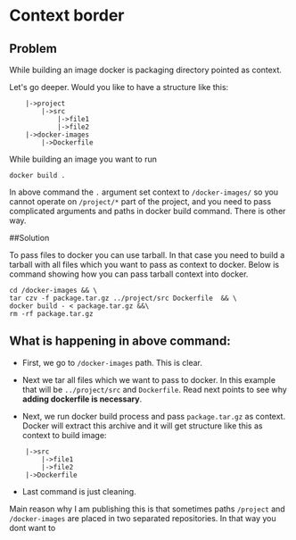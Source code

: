# Context border

## Problem
While building an image docker is packaging directory pointed as context. 

Let's go deeper. Would you like to have a structure like this:

```
    |->project
        |->src
            |->file1
            |->file2
    |->docker-images
        |->Dockerfile
```

While building an image you want to run 

```
docker build . 
```

In above command the `.` argument set context to `/docker-images/` so 
you cannot operate on `/project/*` part of the project, and you need 
to pass complicated arguments and paths in docker build command. There is 
other way.

##Solution

To pass files to docker you can use tarball. In that case you need to build 
a tarball with all files which you want to pass as context to docker. Below 
is command showing how you can pass tarball context into docker.

```
cd /docker-images && \
tar czv -f package.tar.gz ../project/src Dockerfile  && \
docker build - < package.tar.gz &&\
rm -rf package.tar.gz
``` 

## What is happening in above command:

* First, we go to `/docker-images` path. This is clear.


* Next we tar all files which we want to pass to docker. 
In this example that will be `../project/src` and `Dockerfile`. 
Read next points to see why **adding dockerfile is necessary**.

* Next, we run docker build process and pass `package.tar.gz` as context.
 Docker will extract this archive and it 
will get structure like 
this as context to build image:
```
    |->src
        |->file1
        |->file2
    |->Dockerfile
```


* Last command is just cleaning.


Main reason why I am publishing this is that sometimes paths `/project` and `/docker-images` are placed in two 
separated repositories. In that way you dont want to 